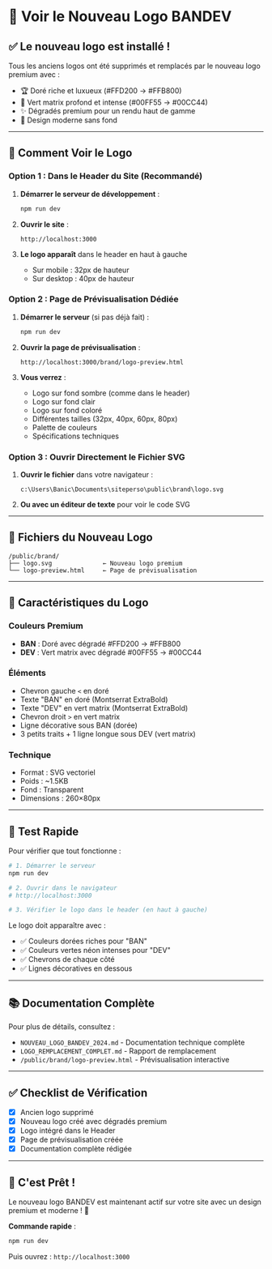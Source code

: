 # 🎨 Voir le Nouveau Logo BANDEV

## ✅ Le nouveau logo est installé !

Tous les anciens logos ont été supprimés et remplacés par le nouveau logo premium avec :
- 🏆 Doré riche et luxueux (#FFD200 → #FFB800)
- 💚 Vert matrix profond et intense (#00FF55 → #00CC44)
- ✨ Dégradés premium pour un rendu haut de gamme
- 🎯 Design moderne sans fond

---

## 🚀 Comment Voir le Logo

### Option 1 : Dans le Header du Site (Recommandé)

1. **Démarrer le serveur de développement** :
   ```powershell
   npm run dev
   ```

2. **Ouvrir le site** :
   ```
   http://localhost:3000
   ```

3. **Le logo apparaît** dans le header en haut à gauche
   - Sur mobile : 32px de hauteur
   - Sur desktop : 40px de hauteur

### Option 2 : Page de Prévisualisation Dédiée

1. **Démarrer le serveur** (si pas déjà fait) :
   ```powershell
   npm run dev
   ```

2. **Ouvrir la page de prévisualisation** :
   ```
   http://localhost:3000/brand/logo-preview.html
   ```

3. **Vous verrez** :
   - Logo sur fond sombre (comme dans le header)
   - Logo sur fond clair
   - Logo sur fond coloré
   - Différentes tailles (32px, 40px, 60px, 80px)
   - Palette de couleurs
   - Spécifications techniques

### Option 3 : Ouvrir Directement le Fichier SVG

1. **Ouvrir le fichier** dans votre navigateur :
   ```
   c:\Users\Banic\Documents\siteperso\public\brand\logo.svg
   ```

2. **Ou avec un éditeur de texte** pour voir le code SVG

---

## 📁 Fichiers du Nouveau Logo

```
/public/brand/
├── logo.svg              ← Nouveau logo premium
└── logo-preview.html     ← Page de prévisualisation
```

---

## 🎨 Caractéristiques du Logo

### Couleurs Premium
- **BAN** : Doré avec dégradé #FFD200 → #FFB800
- **DEV** : Vert matrix avec dégradé #00FF55 → #00CC44

### Éléments
- Chevron gauche `<` en doré
- Texte "BAN" en doré (Montserrat ExtraBold)
- Texte "DEV" en vert matrix (Montserrat ExtraBold)
- Chevron droit `>` en vert matrix
- Ligne décorative sous BAN (dorée)
- 3 petits traits + 1 ligne longue sous DEV (vert matrix)

### Technique
- Format : SVG vectoriel
- Poids : ~1.5KB
- Fond : Transparent
- Dimensions : 260×80px

---

## 🧪 Test Rapide

Pour vérifier que tout fonctionne :

```powershell
# 1. Démarrer le serveur
npm run dev

# 2. Ouvrir dans le navigateur
# http://localhost:3000

# 3. Vérifier le logo dans le header (en haut à gauche)
```

Le logo doit apparaître avec :
- ✅ Couleurs dorées riches pour "BAN"
- ✅ Couleurs vertes néon intenses pour "DEV"
- ✅ Chevrons de chaque côté
- ✅ Lignes décoratives en dessous

---

## 📚 Documentation Complète

Pour plus de détails, consultez :
- `NOUVEAU_LOGO_BANDEV_2024.md` - Documentation technique complète
- `LOGO_REMPLACEMENT_COMPLET.md` - Rapport de remplacement
- `/public/brand/logo-preview.html` - Prévisualisation interactive

---

## ✅ Checklist de Vérification

- [x] Ancien logo supprimé
- [x] Nouveau logo créé avec dégradés premium
- [x] Logo intégré dans le Header
- [x] Page de prévisualisation créée
- [x] Documentation complète rédigée

---

## 🎉 C'est Prêt !

Le nouveau logo BANDEV est maintenant actif sur votre site avec un design premium et moderne ! 🚀

**Commande rapide** :
```powershell
npm run dev
```

Puis ouvrez : `http://localhost:3000`